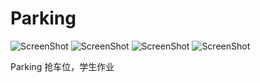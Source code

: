 Parking
=======

![ScreenShot](https://github.com/TonnyTao/Parking/blob/master/ScreenShot/1.png)
![ScreenShot](https://github.com/TonnyTao/Parking/blob/master/ScreenShot/2.png)
![ScreenShot](https://github.com/TonnyTao/Parking/blob/master/ScreenShot/3.png)
![ScreenShot](https://github.com/TonnyTao/Parking/blob/master/ScreenShot/4.png)

Parking 抢车位，学生作业
